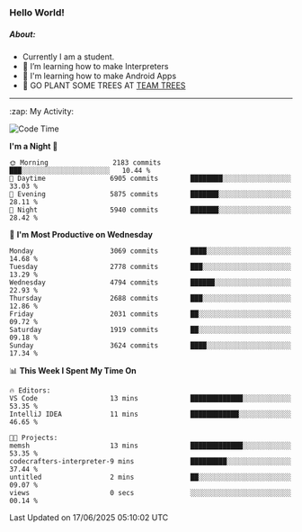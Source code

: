 ### Hello World!

##### About:
- Currently I am a student.
- 🌱 I’m learning how to make Interpreters
- 🌱 I'm learning how to make Android Apps
- 🌱 GO PLANT SOME TREES AT [TEAM TREES](https://teamtrees.org/)

---
  <summary>:zap: My Activity:</summary>
  
<!--START_SECTION:waka-->
![Code Time](http://img.shields.io/badge/Code%20Time-1%2C663%20hrs%208%20mins-blue)

**I'm a Night 🦉** 

```text
🌞 Morning                2183 commits        ███░░░░░░░░░░░░░░░░░░░░░░   10.44 % 
🌆 Daytime                6905 commits        ████████░░░░░░░░░░░░░░░░░   33.03 % 
🌃 Evening                5875 commits        ███████░░░░░░░░░░░░░░░░░░   28.11 % 
🌙 Night                  5940 commits        ███████░░░░░░░░░░░░░░░░░░   28.42 % 
```
📅 **I'm Most Productive on Wednesday** 

```text
Monday                   3069 commits        ████░░░░░░░░░░░░░░░░░░░░░   14.68 % 
Tuesday                  2778 commits        ███░░░░░░░░░░░░░░░░░░░░░░   13.29 % 
Wednesday                4794 commits        ██████░░░░░░░░░░░░░░░░░░░   22.93 % 
Thursday                 2688 commits        ███░░░░░░░░░░░░░░░░░░░░░░   12.86 % 
Friday                   2031 commits        ██░░░░░░░░░░░░░░░░░░░░░░░   09.72 % 
Saturday                 1919 commits        ██░░░░░░░░░░░░░░░░░░░░░░░   09.18 % 
Sunday                   3624 commits        ████░░░░░░░░░░░░░░░░░░░░░   17.34 % 
```


📊 **This Week I Spent My Time On** 

```text
🔥 Editors: 
VS Code                  13 mins             █████████████░░░░░░░░░░░░   53.35 % 
IntelliJ IDEA            11 mins             ████████████░░░░░░░░░░░░░   46.65 % 

🐱‍💻 Projects: 
memsh                    13 mins             █████████████░░░░░░░░░░░░   53.35 % 
codecrafters-interpreter-9 mins              █████████░░░░░░░░░░░░░░░░   37.44 % 
untitled                 2 mins              ██░░░░░░░░░░░░░░░░░░░░░░░   09.07 % 
views                    0 secs              ░░░░░░░░░░░░░░░░░░░░░░░░░   00.14 % 
```


 Last Updated on 17/06/2025 05:10:02 UTC
<!--END_SECTION:waka-->
